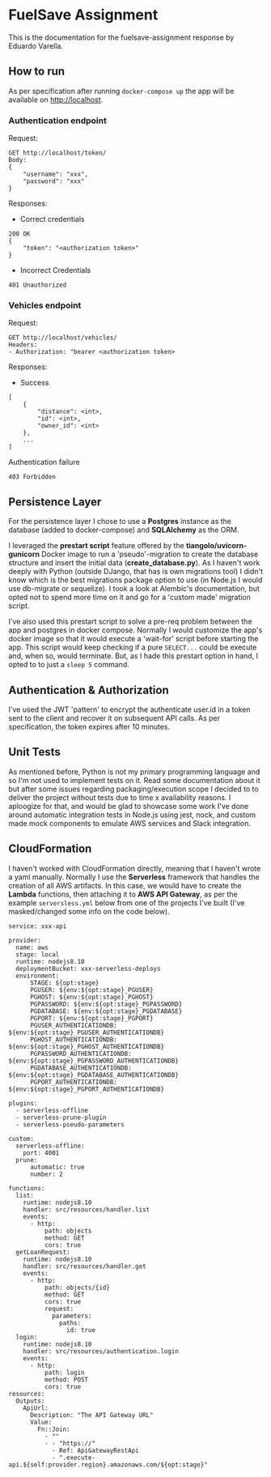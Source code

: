 # FuelSave Assignment

This is the documentation for the fuelsave-assignment response by Eduardo Varella.

## How to run

As per specification after running `docker-compose up` the app will be available on <a href="http://localhost">http://localhost</a>.

### Authentication endpoint

Request:
```
GET http://localhost/token/
Body:
{
	"username": "xxx",
	"password": "xxx"
}
```

Responses:

- Correct credentials
```
200 OK
{
    "token": "<authorization token>"
}
```

- Incorrect Credentials
```
401 Unauthorized
```

### Vehicles endpoint

Request:
```
GET http://localhost/vehicles/
Headers:
- Authorization: "bearer <authorization token>
```

Responses:

- Success
```
[
    {
        "distance": <int>,
        "id": <int>,
        "owner_id": <int>
    },
    ...
]
```

Authentication failure
```
403 Forbidden
```


## Persistence Layer

For the persistence layer I chose to use a <b>Postgres</b > instance as the database (added to docker-compose) and <b>SQLAlchemy</b> as the ORM.

I leveraged the <b>prestart script</b> feature offered by the <b>tiangolo/uvicorn-gunicorn</b> Docker image to run a 'pseudo'-migration to create the database structure and insert the initial data (<b>create_database.py</b>). As I haven't work deeply with Python (outside DJango, that has is own migrations tool) I didn't know which is the best migrations package option to use (in Node.js I would use db-migrate or sequelize). I took a look at Alembic's documentation, but opted not to spend more time on it and go for a 'custom made' migration script.

I've also used this prestart script to solve a pre-req problem between the app and postgres in docker compose. Normally I would customize the app's docker image so that it would execute a 'wait-for' script before starting the app. This script would keep checking if a pure `SELECT...` could be execute and, when so, would terminate. But, as I hade this prestart option in hand, I opted to to just a `sleep 5` command.

## Authentication & Authorization

I've used the JWT 'pattern' to encrypt the authenticate user.id in a token sent to the client and recover it on subsequent API calls. As per specification, the token expires after 10 minutes. 

## Unit Tests

As mentioned before, Python is not my primary programming language and so I'm not used to implement tests on it. Read some documentation about it but after some issues regarding packaging/execution scope I decided to to deliver the project without tests due to time x availability reasons. I aploogize for that, and would be glad to showcase some work I've done around automatic integration tests in Node.js using jest, nock, and custom made mock components to emulate AWS services and Slack integration.

## CloudFormation

I haven't worked with CloudFormation directly, meaning that I haven't wrote a yaml manually. Normally I use the <b>Serverless</b> framework that handles the creation of all AWS artifacts. In this case, we would have to create the <b>Lambda</b> functions, then attaching it to <b>AWS API Gateway</b>, as per the example `serversless.yml` below from one of the projects I've built (I've masked/changed some info on the code below).

```
service: xxx-api

provider:
  name: aws
  stage: local
  runtime: nodejs8.10
  deploymentBucket: xxx-serverless-deploys
  environment:
      STAGE: ${opt:stage}
      PGUSER: ${env:${opt:stage}_PGUSER}
      PGHOST: ${env:${opt:stage}_PGHOST}
      PGPASSWORD: ${env:${opt:stage}_PGPASSWORD}
      PGDATABASE: ${env:${opt:stage}_PGDATABASE}
      PGPORT: ${env:${opt:stage}_PGPORT}
      PGUSER_AUTHENTICATIONDB: ${env:${opt:stage}_PGUSER_AUTHENTICATIONDB}
      PGHOST_AUTHENTICATIONDB: ${env:${opt:stage}_PGHOST_AUTHENTICATIONDB}
      PGPASSWORD_AUTHENTICATIONDB: ${env:${opt:stage}_PGPASSWORD_AUTHENTICATIONDB}
      PGDATABASE_AUTHENTICATIONDB: ${env:${opt:stage}_PGDATABASE_AUTHENTICATIONDB}
      PGPORT_AUTHENTICATIONDB: ${env:${opt:stage}_PGPORT_AUTHENTICATIONDB}

plugins:
  - serverless-offline
  - serverless-prune-plugin
  - serverless-pseudo-parameters

custom:
  serverless-offline:
    port: 4001
  prune:
      automatic: true
      number: 2

functions:
  list:
    runtime: nodejs8.10
    handler: src/resources/handler.list
    events:
      - http:
          path: objects
          method: GET
          cors: true
  getLoanRequest:
    runtime: nodejs8.10
    handler: src/resources/handler.get
    events:
      - http:
          path: objects/{id}
          method: GET
          cors: true
          request:
            parameters:
              paths:
                id: true
  login:
    runtime: nodejs8.10
    handler: src/resources/authentication.login
    events:
      - http:
          path: login
          method: POST
          cors: true
resources:
  Outputs:
    ApiUrl:
      Description: "The API Gateway URL"
      Value:
        Fn::Join:
          - ""
          - - "https://"
            - Ref: ApiGatewayRestApi
            - ".execute-api.${self:provider.region}.amazonaws.com/${opt:stage}"
```

